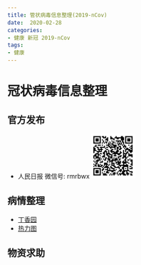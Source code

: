 ```yaml
---
title: 管状病毒信息整理(2019-nCov)
date:  2020-02-28
categories:
- 健康 新冠 2019-nCov
tags:
- 健康
---
```


# 冠状病毒信息整理

## 官方发布

- 人民日报
    微信号: rmrbwx
    ![](./.coronavirus_images/53dcc338.png)


## 病情整理

- [丁香园](https://3g.dxy.cn/newh5/view/pneumonia)
- [热力图](https://gisanddata.maps.arcgis.com/apps/opsdashboard/index.html#/bda7594740fd40299423467b48e9ecf6)


## 物资求助



